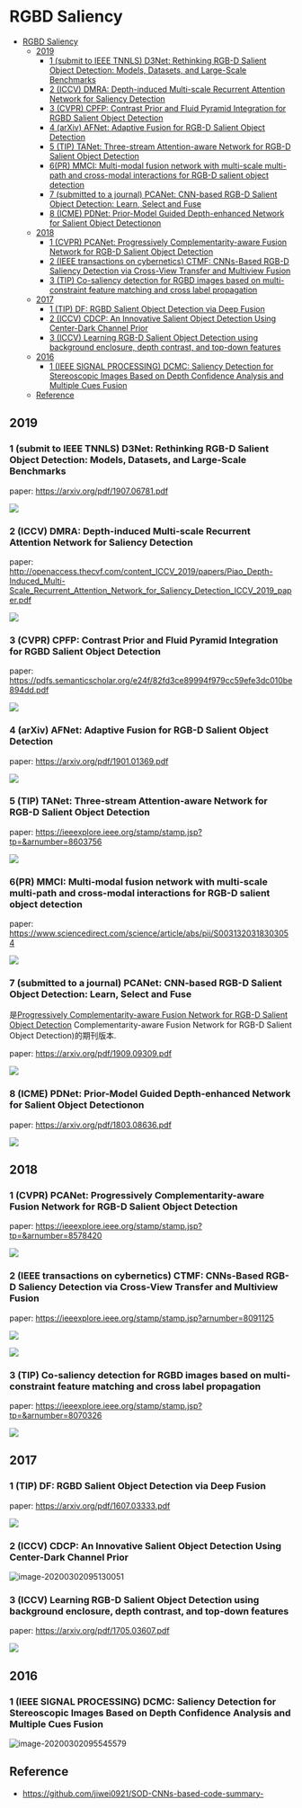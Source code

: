 # RGBD Saliency

- [RGBD Saliency](#rgbd-saliency)
  - [2019](#2019)
    - [1 (submit to IEEE TNNLS) D3Net: Rethinking RGB-D Salient Object Detection: Models, Datasets, and Large-Scale Benchmarks](#1-submit-to-ieee-tnnls-d3net-rethinking-rgb-d-salient-object-detection-models-datasets-and-large-scale-benchmarks)
    - [2 (ICCV) DMRA: Depth-induced Multi-scale Recurrent Attention Network for Saliency Detection](#2-iccv-dmra-depth-induced-multi-scale-recurrent-attention-network-for-saliency-detection)
    - [3 (CVPR) CPFP: Contrast Prior and Fluid Pyramid Integration for RGBD Salient Object Detection](#3-cvpr-cpfp-contrast-prior-and-fluid-pyramid-integration-for-rgbd-salient-object-detection)
    - [4 (arXiv) AFNet: Adaptive Fusion for RGB-D Salient Object Detection](#4-arxiv-afnet-adaptive-fusion-for-rgb-d-salient-object-detection)
    - [5 (TIP) TANet: Three-stream Attention-aware Network for RGB-D Salient Object Detection](#5-tip-tanet-three-stream-attention-aware-network-for-rgb-d-salient-object-detection)
    - [6(PR) MMCI: Multi-modal fusion network with multi-scale multi-path and cross-modal interactions for RGB-D salient object detection](#6pr-mmci-multi-modal-fusion-network-with-multi-scale-multi-path-and-cross-modal-interactions-for-rgb-d-salient-object-detection)
    - [7 (submitted to a journal) PCANet: CNN-based RGB-D Salient Object Detection: Learn, Select and Fuse](#7-submitted-to-a-journal-pcanet-cnn-based-rgb-d-salient-object-detection-learn-select-and-fuse)
    - [8 (ICME) PDNet: Prior-Model Guided Depth-enhanced Network for Salient Object Detectionon](#8-icme-pdnet-prior-model-guided-depth-enhanced-network-for-salient-object-detectionon)
  - [2018](#2018)
    - [1 (CVPR) PCANet: Progressively Complementarity-aware Fusion Network for RGB-D Salient Object Detection](#1-cvpr-pcanet-progressively-complementarity-aware-fusion-network-for-rgb-d-salient-object-detection)
    - [2 (IEEE transactions on cybernetics) CTMF: CNNs-Based RGB-D Saliency Detection via Cross-View Transfer and Multiview Fusion](#2-ieee-transactions-on-cybernetics-ctmf-cnns-based-rgb-d-saliency-detection-via-cross-view-transfer-and-multiview-fusion)
    - [3 (TIP) Co-saliency detection for RGBD images based on multi-constraint feature matching and cross label propagation](#3-tip-co-saliency-detection-for-rgbd-images-based-on-multi-constraint-feature-matching-and-cross-label-propagation)
  - [2017](#2017)
    - [1 (TIP) DF: RGBD Salient Object Detection via Deep Fusion](#1-tip-df-rgbd-salient-object-detection-via-deep-fusion)
    - [2 (ICCV) CDCP: An Innovative Salient Object Detection Using Center-Dark Channel Prior](#2-iccv-cdcp-an-innovative-salient-object-detection-using-center-dark-channel-prior)
    - [3 (ICCV) Learning RGB-D Salient Object Detection using background enclosure, depth contrast, and top-down features](#3-iccv-learning-rgb-d-salient-object-detection-using-background-enclosure-depth-contrast-and-top-down-features)
  - [2016](#2016)
    - [1 (IEEE SIGNAL PROCESSING) DCMC: Saliency Detection for Stereoscopic Images Based on Depth Confidence Analysis and Multiple Cues Fusion](#1-ieee-signal-processing-dcmc-saliency-detection-for-stereoscopic-images-based-on-depth-confidence-analysis-and-multiple-cues-fusion)
  - [Reference](#reference)

## 2019

### 1 (submit to IEEE TNNLS) D3Net: Rethinking RGB-D Salient Object Detection: Models, Datasets, and Large-Scale Benchmarks

paper: https://arxiv.org/pdf/1907.06781.pdf

![](assets/2019-12-20-13-25-04.png)

### 2 (ICCV) DMRA: Depth-induced Multi-scale Recurrent Attention Network for Saliency Detection

paper: http://openaccess.thecvf.com/content_ICCV_2019/papers/Piao_Depth-Induced_Multi-Scale_Recurrent_Attention_Network_for_Saliency_Detection_ICCV_2019_paper.pdf

![](assets/2019-12-20-13-12-53.png)

### 3 (CVPR) CPFP: Contrast Prior and Fluid Pyramid Integration for RGBD Salient Object Detection

paper: https://pdfs.semanticscholar.org/e24f/82fd3ce89994f979cc59efe3dc010be894dd.pdf

![](assets/2019-12-20-13-12-10.png)

### 4 (arXiv) AFNet: Adaptive Fusion for RGB-D Salient Object Detection

paper: https://arxiv.org/pdf/1901.01369.pdf

![](assets/2019-12-20-13-24-01.png)

### 5 (TIP) TANet: Three-stream Attention-aware Network for RGB-D Salient Object Detection

paper: https://ieeexplore.ieee.org/stamp/stamp.jsp?tp=&arnumber=8603756

![](assets/2019-12-20-13-11-31.png)

### 6(PR) MMCI: Multi-modal fusion network with multi-scale multi-path and cross-modal interactions for RGB-D salient object detection

paper: https://www.sciencedirect.com/science/article/abs/pii/S0031320318303054

![](assets/2019-12-20-13-20-56.png)

### 7 (submitted to a journal) PCANet: CNN-based RGB-D Salient Object Detection: Learn, Select and Fuse

是[Progressively Complementarity-aware Fusion Network for RGB-D Salient Object Detection](#1-cvpr-pca-progressively-complementarity-aware-fusion-network-for-rgb-d-salient-object-detection) Complementarity-aware Fusion Network for RGB-D Salient Object Detection)的期刊版本.

paper: https://arxiv.org/pdf/1909.09309.pdf

![](assets/2019-12-20-13-34-54.png)

### 8 (ICME) PDNet: Prior-Model Guided Depth-enhanced Network for Salient Object Detectionon

paper: https://arxiv.org/pdf/1803.08636.pdf

![](assets/2019-12-20-13-51-19.png)

## 2018

### 1 (CVPR) PCANet: Progressively Complementarity-aware Fusion Network for RGB-D Salient Object Detection

paper: https://ieeexplore.ieee.org/stamp/stamp.jsp?tp=&arnumber=8578420

![](assets/2019-12-20-13-43-11.png)

### 2 (IEEE transactions on cybernetics) CTMF: CNNs-Based RGB-D Saliency Detection via Cross-View Transfer and Multiview Fusion

paper: https://ieeexplore.ieee.org/stamp/stamp.jsp?arnumber=8091125

![](assets/2019-12-20-13-57-37.png)

![](assets/2019-12-20-13-57-49.png)

### 3 (TIP) Co-saliency detection for RGBD images based on multi-constraint feature matching and cross label propagation

paper: https://ieeexplore.ieee.org/stamp/stamp.jsp?tp=&arnumber=8070326

![](assets/2019-12-20-13-48-06.png)

## 2017

### 1 (TIP) DF: RGBD Salient Object Detection via Deep Fusion

paper: https://arxiv.org/pdf/1607.03333.pdf

![](assets/2019-12-20-13-56-06.png)

### 2 (ICCV) CDCP: An Innovative Salient Object Detection Using Center-Dark Channel Prior

![image-20200302095130051](assets/image-20200302095130051.png)

### 3 (ICCV) Learning RGB-D Salient Object Detection using background enclosure, depth contrast, and top-down features

paper: https://arxiv.org/pdf/1705.03607.pdf

![](assets/2019-12-20-13-54-55.png)

## 2016

### 1 (IEEE SIGNAL PROCESSING) DCMC: Saliency Detection for Stereoscopic Images Based on Depth Confidence Analysis and Multiple Cues Fusion

![image-20200302095545579](assets/image-20200302095545579.png)

## Reference

* https://github.com/jiwei0921/SOD-CNNs-based-code-summary-

